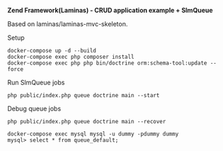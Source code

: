 **Zend Framework(Laminas) - CRUD application example + SlmQueue**

Based on laminas/laminas-mvc-skeleton. 

Setup 
```
docker-compose up -d --build
docker-compose exec php composer install
docker-compose exec php php bin/doctrine orm:schema-tool:update --force
```

Run SlmQueue jobs
``` 
php public/index.php queue doctrine main --start
```

Debug queue jobs
``` 
php public/index.php queue doctrine main --recover

docker-compose exec mysql mysql -u dummy -pdummy dummy
mysql> select * from queue_default;
```

